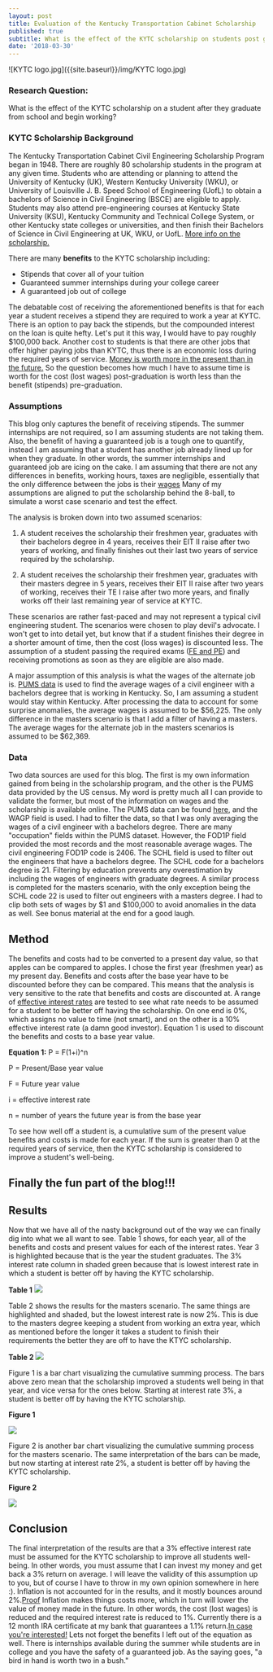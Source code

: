 ```yaml
---
layout: post
title: Evaluation of the Kentucky Transportation Cabinet Scholarship
published: true
subtitle: What is the effect of the KYTC scholarship on students post graduation?
date: '2018-03-30'
---
```


![KYTC logo.jpg]({{site.baseurl}}/img/KYTC logo.jpg)

### **Research Question**: 
What is the effect of the KYTC scholarship on a student after they graduate from school and begin working?     




### KYTC Scholarship Background
The Kentucky Transportation Cabinet Civil Engineering Scholarship Program began in 1948. There are roughly 80 scholarship students in the program at any given time. Students who are attending or planning to attend the University of Kentucky (UK), Western Kentucky University (WKU), or University of Louisville J. B. Speed School of Engineering (UofL) to obtain a bachelors of Science in Civil Engineering (BSCE) are eligible to apply. Students may also attend pre-engineering courses at Kentucky State University (KSU), Kentucky Community and Technical College System, or other Kentucky state colleges or universities, and then finish their Bachelors of Science in Civil Engineering at UK, WKU, or UofL. [More info on the scholarship.](https://transportation.ky.gov/Education/Pages/Civil-Engineering-Scholarship.aspx) 

There are many **benefits** to the KYTC scholarship including: 
- Stipends that cover all of your tuition 
- Guaranteed summer internships during your college career
- A guaranteed job out of college

The debatable cost of receiving the aforementioned benefits is that for each year a student receives a stipend they are required to work a year at KYTC. There is an option to pay back the stipends, but the compounded interest on the loan is quite hefty. Let's put it this way, I would have to pay roughly $100,000 back. Another cost to students is that there are other jobs that offer higher paying jobs than KYTC, thus there is an economic loss during the required years of service. [Money is worth more in the present than in the future.](https://www.investopedia.com/terms/t/timevalueofmoney.asp) So the question becomes how much I have to assume time is worth for the cost (lost wages) post-graduation is worth less than the benefit (stipends) pre-graduation. 


### Assumptions

This blog only captures the benefit of receiving stipends. The summer internships are not required, so I am assuming students are not taking them. Also, the benefit of having a guaranteed job is a tough one to quantify, instead I am assuming that a student has another job already lined up for when they graduate. In other words, the summer internships and guaranteed job are icing on the cake. I am assuming that there are not any differences in benefits, working hours, taxes are negligible, essentially that the only difference between the jobs is their [wages](http://www.differencebetween.net/business/finance-business-2/difference-between-wage-and-income/) Many of my assumptions are aligned to put the scholarship behind the 8-ball, to simulate a worst case scenario and test the effect.


The analysis is broken down into two assumed scenarios:

1. A student receives the scholarship their freshmen year, graduates with their bachelors degree in 4 years, receives their EIT II raise after two years of working, and finally finishes out their last two years of service required by the scholarship.  

2. A student receives the scholarship their freshmen year, graduates with their masters degree in 5 years, receives their EIT II raise after two years of working, receives their TE I raise after two more years, and finally works off their last remaining year of service at KYTC.  

These scenarios are rather fast-paced and may not represent a typical civil engineering student. The scenarios were chosen to play devil's advocate. I won't get to into detail yet, but know that if a student finishes their degree in a shorter amount of time, then the cost (loss wages) is discounted less. The assumption of a student passing the required exams ([FE and PE](https://kyboels.ky.gov/Pages/default.aspx)) and receiving promotions as soon as they are eligible are also made. 

A major assumption of this analysis is what the wages of the alternate job is. [PUMS data](https://www.census.gov/programs-surveys/acs/data/pums.html) is used to find the average wages of a civil engineer with a bachelors degree that is working in Kentucky. So, I am assuming a student would stay within Kentucky. After processing the data to account for some surprise anomalies, the average wages is assumed to be $56,225. The only difference in the masters scenario is that I add a filter of having a masters. The average wages for the alternate job in the masters scenarios is assumed to be $62,369.


### Data

Two data sources are used for this blog. The first is my own information gained from being in the scholarship program, and the other is the PUMS data provided by the US census. My word is pretty much all I can provide to validate the former, but most of the information on wages and the scholarship is available online. The PUMS data can be found [here](https://www.census.gov/programs-surveys/acs/data/pums.html), and the WAGP field is used. I had to filter the data, so that I was only averaging the wages of a civil engineer with a bachelors degree. There are many "occupation" fields within the PUMS dataset. However, the FOD1P field provided the most records and the most reasonable average wages. The civil engineering FOD1P code is 2406. The SCHL field is used to filter out the engineers that have a bachelors degree. The SCHL code for a bachelors degree is 21. Filtering by education prevents any overestimation by including the wages of engineers with graduate degrees. A similar process is completed for the masters scenario, with the only exception being the SCHL code 22 is used to filter out engineers with a masters degree. I had to clip both sets of wages by $1 and $100,000 to avoid anomalies in the data as well. See bonus material at the end for a good laugh.


## Method
The benefits and costs had to be converted to a present day value, so that apples can be compared to apples. I chose the first year (freshmen year) as my present day. Benefits and costs after the base year have to be discounted before they can be compared. This means that the analysis is very sensitive to the rate that benefits and costs are discounted at. A range of [effective interest rates](https://www.investopedia.com/terms/e/effectiveinterest.asp) are tested to see what rate needs to be assumed for a student to be better off having the scholarship. On one end is 0%, which assigns no value to time (not smart), and on the other is a 10% effective interest rate (a damn good investor). Equation 1 is used to discount the benefits and costs to a base year value. 

**Equation 1:** 	P = F(1+i)^n

P = Present/Base year value

F = Future year value

i = effective interest rate

n = number of years the future year is from the base year

To see how well off a student is, a cumulative sum of the present value benefits and costs is made for each year. If the sum is greater than 0 at the required years of service, then the KYTC scholarship is considered to improve a student's well-being. 



## **Finally the fun part of the blog!!!**


## Results
Now that we have all of the nasty background out of the way we can finally dig into what we all want to see. Table 1 shows, for each year, all of the benefits and costs and present values for each of the interest rates. Year 3 is highlighted because that is the year the student graduates. The 3% interest rate column in shaded green because that is lowest interest rate in which a student is better off by having the KYTC scholarship. 

**Table 1** 
![]({{site.baseurl}}/img/bach_pdv_table.jpg)

Table 2 shows the results for the masters scenario. The same things are highlighted and shaded, but the lowest interest rate is now 2%. This is due to the masters degree keeping a student from working an extra year, which as mentioned before the longer it takes a student to finish their requirements the better they are off to have the KTYC scholarship.

**Table 2**
![]({{site.baseurl}}/img/mast_pdv_table.jpg)

Figure 1 is a bar chart visualizing the cumulative summing process. The bars above zero mean that the scholarship improved a students well being in that year, and vice versa for the ones below. Starting at interest rate 3%, a student is better off by having the KYTC scholarship. 

**Figure 1**

![]({{site.baseurl}}/img/bach_cummulative_chart.jpg)

Figure 2 is another bar chart visualizing the cumulative summing process for the masters scenario. The same interpretation of the bars can be made, but now starting at interest rate 2%, a student is better off by having the KYTC scholarship. 

**Figure 2**

![]({{site.baseurl}}/img/mast_cummulative_chart.jpg)


## Conclusion
The final interpretation of the results are that a 3% effective interest rate must be assumed for the KYTC scholarship to improve all students well-being. In other words, you must assume that I can invest my money and get back a 3% return on average. I will leave the validity of this assumption up to you, but of course I have to throw in my own opinion somewhere in here :). Inflation is not accounted for in the results, and it mostly bounces around 2%.[Proof](http://www.usinflationcalculator.com/inflation/historical-inflation-rates/) Inflation makes things costs more, which in turn will lower the value of money made in the future. In other words, the cost (lost wages) is reduced and the required interest rate is reduced to 1%. Currently there is a 12 month IRA certificate at my bank that guarantees a 1.1% return.[In case you're interested!](https://www.ccuky.org/accounts/rates.php#savings) Lets not forget the benefits I left out of the equation as well. There is internships available during the summer while students are in college and you have the safety of a guaranteed job. As the saying goes, "a bird in hand is worth two in a bush."





